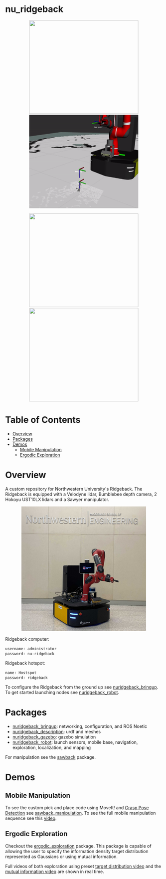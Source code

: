 # nu_ridgeback
<p align="center">
  <img src="/nuridgeback_robot/media/ridgeback_pick.gif" width="350" height="300"/>
  <img src="/nuridgeback_robot/media/pick_rviz.gif" width="350" height="300"/>
</p>

<p align="center">
  <img src="/nuridgeback_robot/media/two_targets.gif" width="350" height="300"/>
  <img src="/nuridgeback_robot/media/mi_atrium.gif" width="350" height="300"/>
</p>

# Table of Contents
- [Overview](#Overview) </br>
- [Packages](#Packages) </br>
- [Demos](#Demos) </br>
  - [Mobile Manipulation](#Mobile-Manipulation) </br>
  - [Ergodic Exploration](#Ergodic-Exploration) </br>

# Overview
A custom repository for Northwestern University's Ridgeback. The Ridgeback is equipped with a Velodyne lidar, Bumblebee depth camera, 2 Hokoyu UST10LX lidars and a Sawyer manipulator.

<p align="center">
  <img src="/nuridgeback_robot/media/nurb1.jpg" width="400" height="400"/>
</p>

Ridgeback computer:
```
username: administrator
password: nu-ridgeback
```

Ridgeback hotspot:
```
name: Hostspot
password: ridgeback
```

To configure the Ridgeback from the ground up see [nuridgeback_bringup](https://github.com/bostoncleek/nu_ridgeback/tree/master/nuridgeback_bringup). To get started launching nodes see
[nuridgeback_robot](https://github.com/bostoncleek/nu_ridgeback/tree/master/nuridgeback_robot).

# Packages
- [nuridgeback_bringup](https://github.com/bostoncleek/nu_ridgeback/tree/master/nuridgeback_bringup): networking, configuration, and ROS Noetic
- [nuridgeback_description](https://github.com/bostoncleek/nu_ridgeback/tree/master/nuridgeback_description): urdf and meshes
- [nuridgeback_gazebo](https://github.com/bostoncleek/nu_ridgeback/tree/master/nuridgeback_gazebo): gazebo simulation
- [nuridgeback_robot](https://github.com/bostoncleek/nu_ridgeback/tree/master/nuridgeback_robot): launch sensors, mobile base, navigation, exploration, localization, and mapping

For manipulation see the [sawback](https://github.com/bostoncleek/sawback) package.

# Demos
## Mobile Manipulation
To see the custom pick and place code using MoveIt! and [Grasp Pose Detection](https://github.com/atenpas/gpd) see [sawback_manipulation](https://github.com/bostoncleek/sawback/tree/master/sawback_manipulation). To see the full mobile manipulation sequence see this [video](https://youtu.be/iLyqu9EoNtY).

## Ergodic Exploration
Checkout the [ergodic_exploration](https://github.com/bostoncleek/ergodic_exploration) package. This package is capable of allowing the user to specify the information density target distribution represented as Gaussians or using mutual information.

<!-- The user specified targets are shown in the left (bottom left corner) demo overlaying the occupancy grid in yellow. The mutual information map is show on the right (upper left corner) demo.  -->

Full videos of both exploration using preset [target distribution video](https://youtu.be/SmzaeUUY6QQ) and the [mutual information video](https://youtu.be/iYFPkeTlLi4) are shown in real time.

<!-- <p align="center">
  <img src="/nuridgeback_robot/media/two_targets.gif" width="300" height="300"/>
  <img src="/nuridgeback_robot/media/mi_atrium.gif" width="300" height="300"/>
</p> -->
